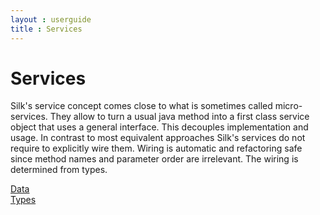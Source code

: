 ```yaml
---
layout : userguide
title : Services
---
```

# Services

<abstract>
Silk's service concept comes close to what is sometimes called micro-services. 
They allow to turn a usual java method into a first class service object that uses a general interface. 
This decouples implementation and usage. In contrast to most equivalent approaches Silk's services 
do not require to explicitly wire them. Wiring is automatic and refactoring safe since method names 
and parameter order are irrelevant. The wiring is determined from types.
</abstract>

<a class='next' href="data.html"><span class="fa fa-chevron-right"></span>Data <br/>Types</a>
